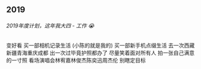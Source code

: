 ## 2019

###### 2019年度计划，这年我大四 - 工作 😭

<el-checkbox :value="true" class="delete">变好看</el-checkbox>
<el-checkbox :value="true">买一部相机记录生活 (小陈的就是我的)</el-checkbox> 
<el-checkbox :value="false">买一部新手机点缀生活</el-checkbox>
<el-checkbox :value="true">去一次西藏新疆青海重庆成都</el-checkbox>
<el-checkbox :value="true">出一次过毕竟护照都办了</el-checkbox>
<el-checkbox :value="false">尽量笑着面对所有人</el-checkbox>
<el-checkbox :value="true">拍一张自己满意的一寸照</el-checkbox>
<el-checkbox :value="true">看场演唱会林宥嘉林俊杰陈奕迅周杰伦</el-checkbox>
<el-checkbox :value="true">别瞎定目标</el-checkbox>
